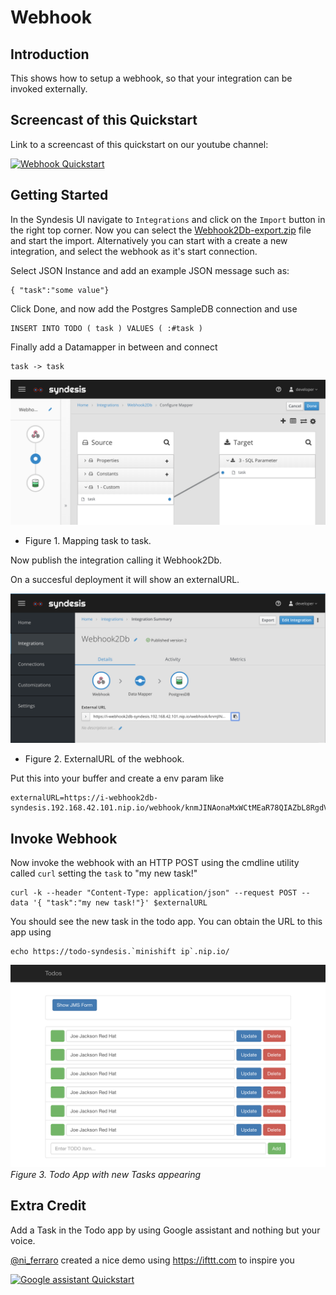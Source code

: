 # Webhook

## Introduction
This shows how to setup a webhook, so that your integration can be invoked externally.

## Screencast of this Quickstart

Link to a screencast of this quickstart on our youtube channel:

[![Webhook Quickstart](https://img.youtube.com/vi/mx6x_8QhF0Y/0.jpg)](https://youtu.be/mx6x_8QhF0Y)


## Getting Started

In the Syndesis UI navigate to `Integrations` and click on the `Import` button in the right top corner. Now you can select the [Webhook2Db-export.zip](Webhook2Db-export.zip?raw=true) file and start the import. Alternatively you can start with a create a new integration, and select the webhook as it's start connection.

Select JSON Instance and add an example JSON message such as:

```
{ "task":"some value"}
```

Click Done, and now add the Postgres SampleDB connection and use 

 ```
 INSERT INTO TODO ( task ) VALUES ( :#task )
 ```
 
 Finally add a Datamapper in between and connect
 
 ```
 task -> task
 ```
 
![DataMapper](img/datamapper.png)
* Figure 1. Mapping task to task.

Now publish the integration calling it Webhook2Db.

On a succesful deployment it will show an externalURL. 

![externalURL](img/external-url.png)
* Figure 2. ExternalURL of the webhook.

Put this into your buffer and create a env param like

```
externalURL=https://i-webhook2db-syndesis.192.168.42.101.nip.io/webhook/knmJINAonaMxWCtMEaR78QIAZbL8RgdVUDVsTDoUaig1IPHvCe
```

## Invoke Webhook

Now invoke the webhook with an HTTP POST using the cmdline utility called `curl` setting the `task` to "my new task!"
```
curl -k --header "Content-Type: application/json" --request POST --data '{ "task":"my new task!"}' $externalURL

```

You should see the new task in the todo app. You can obtain the URL to this app using

```
echo https://todo-syndesis.`minishift ip`.nip.io/
```

![Todo App](../db-2-api-connector/img/todo-app.png)
*Figure 3. Todo App with new Tasks appearing*

## Extra Credit

Add a Task in the Todo app by using Google assistant and nothing but your voice.

[@ni_ferraro](https://twitter.com/@ni_ferraro) created a nice demo using https://ifttt.com to inspire you

[![Google assistant Quickstart](https://img.youtube.com/vi/SfPaER5AYhQ/0.jpg)](https://youtu.be/SfPaER5AYhQ)
